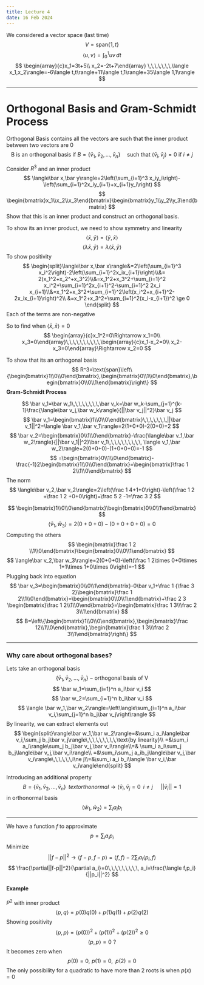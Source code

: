 ```yaml
---
title: Lecture 4
date: 16 Feb 2024
---
```

We considered a vector space (last time) 
$$
V=\text{span}\{1,t\}
$$
$$
\langle u,v\rangle=\int_0^1 uv\, dt
$$
$$
\begin{array}{c}x_1=3t+5\\ x_2=-2t+7\end{array} \,\,\,\,\,\,\,\langle x_1,x_2\rangle=-6\langle t,t\rangle+11\langle t,1\rangle+35\langle 1,1\rangle
$$
___
# Orthogonal Basis and Gram-Schmidt Process
Orthogonal Basis contains all the vectors are such that the inner product between two vectors are 0
$$
\text{B is an orthogonal basis if }B=\{\bar v_1,\bar v_2,\dots,\bar v_n\}\,\,\,\,\,\, \text{ such that }\langle \bar v_i,\bar v_j\rangle=0\text{ if }i\ne j
$$

Consider $R^3$ and an inner product
$$
\langle\bar x,\bar y\rangle=2\left(\sum_{i=1}^3 x_iy_i\right)-\left(\sum_{i=1}^2x_iy_{i+1}+x_{i+1}y_i\right)
$$
$$
\begin{bmatrix}x_1\\x_2\\x_3\end{bmatrix}\begin{bmatrix}y_1\\y_2\\y_3\end{bmatrix}
$$
Show that this is an inner product and construct an orthogonal basis.

To show its an inner product, we need to show symmetry and linearity 
$$
\langle\bar x,\bar y\rangle=\langle\bar y,\bar x\rangle
$$
$$
\langle\lambda \bar x,\bar y\rangle=\lambda\langle\bar x,\bar y\rangle
$$
To show positivity
$$
\begin{split}\langle\bar x,\bar x\rangle&=2\left(\sum_{i=1}^3 x_i^2\right)-2\left(\sum_{i=1}^2x_ix_{i+1}\right)\\&= 2(x_1^2+x_2^+x_3^2)\\&=x_1^2+x_3^2+\sum_{i=1}^2 x_i^2+\sum_{i=1}^2x_{i+1}^2-\sum_{i=1}^2 2x_i x_{i+1}\\&=x_1^2+x_3^2+\sum_{i=1}^2\left(x_i^2+x_{i+1}^2-2x_ix_{i+1}\right)^2\\ &=x_1^2+x_3^2+\sum_{i=1}^2(x_i-x_{i+1})^2 \ge 0 \end{split}
$$
Each of the terms are non-negative

So to find when $\langle\bar x,\bar x\rangle=0$
$$
\begin{array}{c}x_1^2=0\Rightarrow x_1=0\\ x_3=0\end{array}\,\,\,\,\,\,\,\,\,\,\begin{array}{c}x_1-x_2=0\\ x_2-x_3=0\end{array}\Rightarrow x_2=0
$$

To show that its an orthogonal basis
$$
R^3=\text{span}\left\{\begin{bmatrix}1\\0\\0\end{bmatrix},\begin{bmatrix}0\\1\\0\end{bmatrix},\begin{bmatrix}0\\0\\1\end{bmatrix}\right\}
$$
**Gram-Schmidt Process**

$$
\bar v_1=\bar w_1\,\,\,\,\,\,\,\,\bar v_k=\bar w_k-\sum_{j=1}^{k-1}\frac{\langle\bar v_j,\bar w_k\rangle}{||\bar v_j||^2}\bar v_j
$$
$$
\bar v_1=\begin{bmatrix}1\\0\\0\end{bmatrix}\,\,\,\,\,\,\,||\bar v_1||^2=\langle \bar v_1,\bar v_1\rangle=2(1+0+0)-2(0+0)=2
$$
$$
\bar v_2=\begin{bmatrix}0\\1\\0\end{bmatrix}-\frac{\langle\bar v_1,\bar w_2\rangle}{||\bar v_1||^2}\bar v_1\,\,\,\,\,\,\,\,\,\, \langle v_1,\bar w_2\rangle=2(0+0+0)-(1+0+0+0)=-1
$$
$$
=\begin{bmatrix}0\\1\\0\end{bmatrix}-\frac{-1}2\begin{bmatrix}1\\0\\0\end{bmatrix}=\begin{bmatrix}\frac 1 2\\1\\0\end{bmatrix}
$$
The norm 
$$
\langle\bar v_2,\bar v_2\rangle=2\left(\frac 1 4+1+0\right)-\left(\frac 1 2 +\frac 1 2 +0+0\right)=\frac 5 2 -1=\frac 3 2
$$

$$
\begin{bmatrix}1\\0\\0\end{bmatrix}\begin{bmatrix}0\\0\\1\end{bmatrix}
$$
$$
\langle\bar v_1,\bar w_3\rangle=2(0+0+0)-(0+0+0+0)=0
$$
Computing the others
$$
\begin{bmatrix}\frac 1 2 \\1\\0\end{bmatrix}\begin{bmatrix}0\\0\\1\end{bmatrix}
$$
$$
\langle\bar v_2,\bar w_3\rangle=2(0+0+0)-\left(\frac 1 2\times 0+0\times 1+1\times 1+0\times 0\right)=-1
$$
Plugging back into equation
$$
\bar v_3=\begin{bmatrix}0\\0\\1\end{bmatrix}-0\bar v_1+\frac 1 {\frac 3 2}\begin{bmatrix}\frac 1 2\\1\\0\end{bmatrix}=\begin{bmatrix}0\\0\\1\end{bmatrix}+\frac 2 3 \begin{bmatrix}\frac 1 2\\1\\0\end{bmatrix}=\begin{bmatrix}\frac 1 3\\\frac 2 3\\1\end{bmatrix}
$$
$$
B=\left\{\begin{bmatrix}1\\0\\0\end{bmatrix},\begin{bmatrix}\frac 12\\1\\0\end{bmatrix},\begin{bmatrix}\frac 1 3\\\frac 2 3\\1\end{bmatrix}\right\}
$$
___
### Why care about orthogonal bases?
Lets take an orthogonal basis
$$
\{\bar v_1,\bar v_2,\dots,\bar v_n\}-\text{orthogonal basis of V}
$$
$$
\bar w_1=\sum_{i=1}^n a_i\bar v_i
$$
$$
\bar w_2=\sum_{i=1}^n b_i\bar v_i
$$
$$
\langle \bar w_1,\bar w_2\rangle=\left\langle\sum_{i=1}^n a_i\bar v_i,\sum_{j=1}^n b_j\bar v_j\right\rangle
$$
By linearity, we can extract elements out
$$
\begin{split}\rangle\bar w_1,\bar w_2\rangle=&\sum_i a_i\langle\bar v_i,\sum_j b_j\bar v_j\rangle\,\,\,\,\,\,\,\,\,\text{by linearity}\\ =&\sum_i a_i\rangle\sum_j b_j\bar v_j,\bar v_i\rangle\\=& \sum_i a_i\sum_j b_j\langle\bar v_j,\bar v_i\rangle\\ =&\sum_i\sum_j a_ib_j\langle\bar v_j,\bar v_i\rangle\,\,\,\,\,\,i\ne j\\=&\sum_i a_i b_i\langle \bar v_i,\bar v_i\rangle\end{split}
$$

Introducing an additional property
$$
B=\{\bar v_1,\bar v_2,\dots,\bar v_n\}\,\,\,text{ orthonormal }\rightarrow \langle \bar v_i,\bar v_j=0\,\,\,i\ne j\,\,\,\,\,\,\,\,\,||\bar v_i||=1
$$
in orthonormal basis
$$
\langle \bar w_1,\bar w_2\rangle=\sum_i a_i b_i
$$
___
We have a function $f$ to approximate
$$
p=\sum_i a_i p_i
$$
Minimize
$$
||f-p||^2\rightarrow \langle f-p,f-p\rangle=\langle f,f\rangle-2\sum_{i} a_i\langle p_i,f\rangle
$$
$$
\frac{\partial||f-p||^2}{\partial a_i}=0\,\,\,\,\,\,\,\,\, a_i=\frac{\langle f,p_i}{||p_i||^2}
$$
#### Example
$P^2$ with inner product
$$
\langle p,q\rangle=p(0)q(0)+p(1)q(1)+p(2)q(2)
$$
Showing positivity 
$$
\langle p,p\rangle=(p(0))^2+(p(1))^2+(p(2))^2\ge 0
$$
$$
\langle p,p\rangle=0\,\,?
$$
It becomes zero when
$$
p(0)=0,\,\,p(1)=0,\,\,\, p(2)=0
$$
The only possibility for a quadratic to have more than 2 roots is when $p(x)=0$


